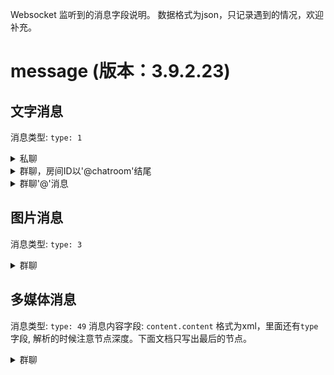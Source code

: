 Websocket 监听到的消息字段说明。 数据格式为json，只记录遇到的情况，欢迎补充。

# message (版本：3.9.2.23)


## 文字消息

消息类型: `type: 1`

<details>
<summary> 私聊</summary>

消息类型: `type: 1`

消息发送方: `wxid`

消息内容: `content`


注意: 当前版本(3.9.2.23)私聊时，手机端回复消息时，不能区分消息发送方。不能识别消息是对方发出还是自己发出。
</details>


<details>
<summary> 群聊，房间ID以'@chatroom'结尾</summary>

消息类型: `type: 1`

群聊房间id: `wxid`

发送方: `id1`

消息内容: `content`


当`id1`为空值时，为当前账号手机端发送的消息
</details>

<details>
<summary> 群聊'@'消息</summary>

消息类型: `type: 1`

群聊房间id: `wxid`

发送方: `id1`

消息内容: `content`

"@"用户列表: `other: <atuserlist></atuserlist>`


当`id1`为空值时，为当前账号手机端发送的消息
</details>


## 图片消息

消息类型: `type: 3`

<details>
<summary>群聊</summary>


 图片信息: `content.content`

 群聊房间id: `content.id1`

 发送方: `content.id2`

</details>


## 多媒体消息

消息类型: `type: 49`
消息内容字段: `content.content` 格式为xml，里面还有`type`字段, 解析的时候注意节点深度。下面文档只写出最后的节点。


<details>
<summary>群聊</summary>

消息内容: `content.content`

群聊房间id: `content.id1`

发送方: `content.id2`


1. `<type>5</type>` 分享
    分享标题: `<title></title>`
    分享描述: `<des></des>`
    分享链接: `<url></url>`


</details>